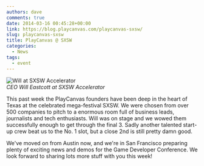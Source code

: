 ```yaml
---
authors: dave
comments: true
date: 2014-03-16 00:45:28+00:00
link: https://blog.playcanvas.com/playcanvas-sxsw/
slug: playcanvas-sxsw
title: PlayCanvas @ SXSW
categories:
  - News
tags:
  - event
---
```


![Will at SXSW Accelerator](/img/sxsw-accelerator.jpg)
<br />_CEO Will Eastcott at SXSW Accelerator_

This past week the PlayCanvas founders have been deep in the heart of Texas at the celebrated mega-festival SXSW. We were chosen from over 500 companies to pitch to a enormous room full of business leads, journalists and tech enthusiasts. Will was on stage and we wowed them successfully enough to get through the final 3. Sadly another talented start-up crew beat us to the No. 1 slot, but a close 2nd is still pretty damn good.

We've moved on from Austin now, and we're in San Francisco preparing plenty of exciting news and demos for the Game Developer Conference. We look forward to sharing lots more stuff with you this week!
